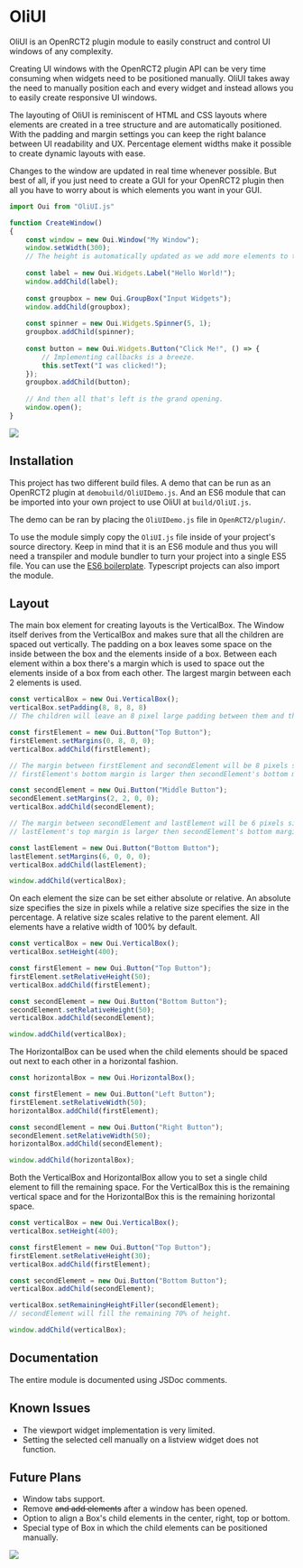 # OliUI
OliUI is an OpenRCT2 plugin module to easily construct and control UI windows of any complexity.

Creating UI windows with the OpenRCT2 plugin API can be very time consuming when widgets need to be positioned manually. OliUI takes away the need to manually position each and every widget and instead allows you to easily create responsive UI windows. 

The layouting of OliUI is reminiscent of HTML and CSS layouts where elements are created in a tree structure and are automatically positioned. With the padding and margin settings you can keep the right balance between UI readability and UX. Percentage element widths make it possible to create dynamic layouts with ease.

Changes to the window are updated in real time whenever possible. But best of all, if you just need to create a GUI for your OpenRCT2 plugin then all you have to worry about is which elements you want in your GUI.

```javascript
import Oui from "OliUI.js"

function CreateWindow() 
{
    const window = new Oui.Window("My Window");
    window.setWidth(300); 
    // The height is automatically updated as we add more elements to the window.
    
    const label = new Oui.Widgets.Label("Hello World!");
    window.addChild(label);
    
    const groupbox = new Oui.GroupBox("Input Widgets");
    window.addChild(groupbox);
    
    const spinner = new Oui.Widgets.Spinner(5, 1);
    groupbox.addChild(spinner);
    
    const button = new Oui.Widgets.Button("Click Me!", () => {
        // Implementing callbacks is a breeze. 
        this.setText("I was clicked!");
    });
    groupbox.addChild(button);
    
    // And then all that's left is the grand opening.
    window.open();
}
```
![](https://i.imgur.com/woYhJUV.png)

## Installation
This project has two different build files. A demo that can be run as an OpenRCT2 plugin at `demobuild/OliUIDemo.js`. And an ES6 module that can be imported into your own project to use OliUI at `build/OliUI.js`.

The demo can be ran by placing the `OliUIDemo.js` file in `OpenRCT2/plugin/`.

To use the module simply copy the `OliUI.js` file inside of your project's source directory. Keep in mind that it is an ES6 module and thus you will need a transpiler and module bundler to turn your project into a single ES5 file. You can use the [ES6 boilerplate](https://github.com/oli414/openrct2-plugin-boilerplate). Typescript projects can also import the module.

## Layout
The main box element for creating layouts is the VerticalBox. The Window itself derives from the VerticalBox and makes sure that all the children are spaced out vertically. 
The padding on a box leaves some space on the inside between the box and the elements inside of a box.
Between each element within a box there's a margin which is used to space out the elements inside of a box from each other. The largest margin between each 2 elements is used.
```javascript
const verticalBox = new Oui.VerticalBox();
verticalBox.setPadding(8, 8, 8, 8) 
// The children will leave an 8 pixel large padding between them and the verticalBox

const firstElement = new Oui.Button("Top Button");
firstElement.setMargins(0, 8, 0, 0);
verticalBox.addChild(firstElement);

// The margin between firstElement and secondElement will be 8 pixels since 
// firstElement's bottom margin is larger then secondElement's bottom margin

const secondElement = new Oui.Button("Middle Button");
secondElement.setMargins(2, 2, 0, 0);
verticalBox.addChild(secondElement);

// The margin between secondElement and lastElement will be 6 pixels since 
// lastElement's top margin is larger then secondElement's bottom margin

const lastElement = new Oui.Button("Bottom Button");
lastElement.setMargins(6, 0, 0, 0);
verticalBox.addChild(lastElement);

window.addChild(verticalBox);
```

On each element the size can be set either absolute or relative. An absolute size specifies the size in pixels while a relative size specifies the size in the percentage. A relative size scales relative to the parent element.
All elements have a relative width of 100% by default.
```javascript
const verticalBox = new Oui.VerticalBox();
verticalBox.setHeight(400);

const firstElement = new Oui.Button("Top Button");
firstElement.setRelativeHeight(50);
verticalBox.addChild(firstElement);

const secondElement = new Oui.Button("Bottom Button");
secondElement.setRelativeHeight(50);
verticalBox.addChild(secondElement);

window.addChild(verticalBox);
```

The HorizontalBox can be used when the child elements should be spaced out next to each other in a horizontal fashion.
```javascript
const horizontalBox = new Oui.HorizontalBox();

const firstElement = new Oui.Button("Left Button");
firstElement.setRelativeWidth(50);
horizontalBox.addChild(firstElement);

const secondElement = new Oui.Button("Right Button");
secondElement.setRelativeWidth(50);
horizontalBox.addChild(secondElement);

window.addChild(horizontalBox);
```

Both the VerticalBox and HorizontalBox allow you to set a single child element to fill the remaining space. For the VerticalBox this is the remaining vertical space and for the HorizontalBox this is the remaining horizontal space.
```javascript
const verticalBox = new Oui.VerticalBox();
verticalBox.setHeight(400);

const firstElement = new Oui.Button("Top Button");
firstElement.setRelativeHeight(30);
verticalBox.addChild(firstElement);

const secondElement = new Oui.Button("Bottom Button");
verticalBox.addChild(secondElement);

verticalBox.setRemainingHeightFiller(secondElement);
// secondElement will fill the remaining 70% of height.

window.addChild(verticalBox);
```

## Documentation
The entire module is documented using JSDoc comments.

## Known Issues
- The viewport widget implementation is very limited.
- Setting the selected cell manually on a listview widget does not function.

## Future Plans
- Window tabs support.
- Remove ~~and add elements~~ after a window has been opened.
- Option to align a Box's child elements in the center, right, top or bottom.
- Special type of Box in which the child elements can be positioned manually.

![](https://i.imgur.com/DJxWc2r.png)
